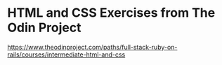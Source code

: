 # HTML and CSS Exercises from The Odin Project

https://www.theodinproject.com/paths/full-stack-ruby-on-rails/courses/intermediate-html-and-css
